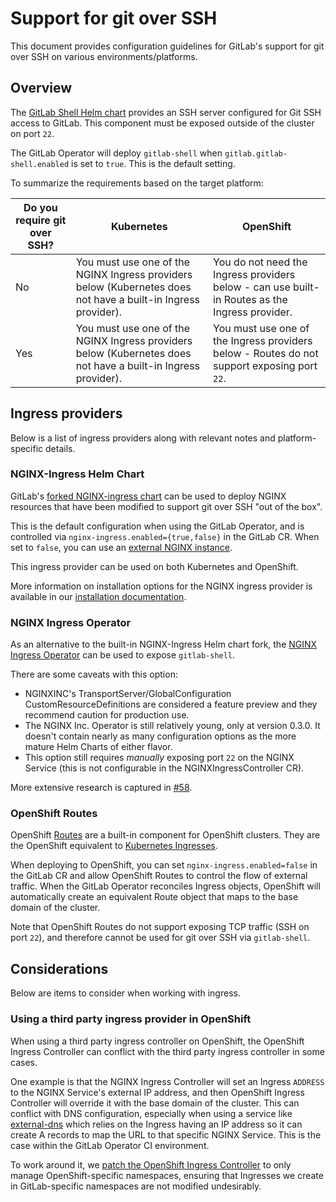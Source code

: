 # Support for git over SSH

This document provides configuration guidelines for GitLab's support for git over SSH on various environments/platforms.

## Overview

The [GitLab Shell Helm chart](https://docs.gitlab.com/charts/charts/gitlab/gitlab-shell/) provides an SSH server configured for Git SSH access to GitLab. This component must be exposed outside of the cluster on port `22`.

The GitLab Operator will deploy `gitlab-shell` when `gitlab.gitlab-shell.enabled` is set to `true`. This is the default setting.

To summarize the requirements based on the target platform:

| Do you require git over SSH? | Kubernetes                                  | OpenShift                                                                                |
| ---------------------------- | ------------------------------------------- | ---------------------------------------------------------------------------------------- |
| No                           | You must use one of the NGINX Ingress providers below (Kubernetes does not have a built-in Ingress provider). | You do not need the Ingress providers below - can use built-in Routes as the Ingress provider.                       |
| Yes                          | You must use one of the NGINX Ingress providers below (Kubernetes does not have a built-in Ingress provider). | You must use one of the Ingress providers below - Routes do not support exposing port `22`. |

## Ingress providers

Below is a list of ingress providers along with relevant notes and platform-specific details.

### NGINX-Ingress Helm Chart

GitLab's [forked NGINX-ingress chart](https://docs.gitlab.com/charts/charts/nginx/fork.html) can be used to deploy NGINX resources that have been modified to support git over SSH "out of the box". 

This is the default configuration when using the GitLab Operator, and is controlled via `nginx-ingress.enabled={true,false}` in the GitLab CR. When set to `false`, you can use an [external NGINX instance](https://docs.gitlab.com/charts/advanced/external-nginx/).

This ingress provider can be used on both Kubernetes and OpenShift.

More information on installation options for the NGINX ingress provider is available in our [installation documentation](installation.md#ingress-controller).

### NGINX Ingress Operator

As an alternative to the built-in NGINX-Ingress Helm chart fork, the [NGINX Ingress Operator](https://github.com/nginxinc/nginx-ingress-operator) can be used to expose `gitlab-shell`.

There are some caveats with this option:

- NGINXINC's TransportServer/GlobalConfiguration CustomResourceDefinitions are considered a feature preview and they recommend caution for production use.
- The NGINX Inc. Operator is still relatively young, only at version 0.3.0. It doesn't contain nearly as many configuration
  options as the more mature Helm Charts of either flavor.
- This option still requires _manually_ exposing port `22` on the NGINX Service (this is not configurable in the NGINXIngressController CR).

More extensive research is captured in [#58](https://gitlab.com/gitlab-org/cloud-native/gitlab-operator/-/issues/58#note_585883916).

### OpenShift Routes

OpenShift [Routes](https://docs.openshift.com/container-platform/3.4/architecture/core_concepts/routes.html) are a built-in component for OpenShift clusters. They are the OpenShift equivalent to [Kubernetes Ingresses](https://kubernetes.io/docs/concepts/services-networking/ingress/).

When deploying to OpenShift, you can set `nginx-ingress.enabled=false` in the GitLab CR and allow OpenShift Routes to control the flow of external traffic. When the GitLab Operator reconciles Ingress objects, OpenShift will automatically create an equivalent Route object that maps to the base domain of the cluster.

Note that OpenShift Routes do not support exposing TCP traffic (SSH on port `22`), and therefore cannot be used for git over SSH via `gitlab-shell`.

## Considerations

Below are items to consider when working with ingress.

### Using a third party ingress provider in OpenShift

When using a third party ingress controller on OpenShift, the OpenShift Ingress Controller can conflict with the third party ingress controller in some cases.

One example is that the NGINX Ingress Controller will set an Ingress `ADDRESS` to the NGINX Service's external IP address, and then OpenShift Ingress Controller will override it with the base domain of the cluster. This can conflict with DNS configuration, especially when using a service like [external-dns](https://github.com/kubernetes-sigs/external-dns) which relies on the Ingress having an IP address so it can create A records to map the URL to that specific NGINX Service. This is the case within the GitLab Operator CI environment.

To work around it, we [patch the OpenShift Ingress Controller](https://gitlab.com/gitlab-org/cloud-native/gitlab-operator/-/blob/558e2ff9/ci/scripts/install_external_dns.sh#L17-26) to only manage OpenShift-specific namespaces, ensuring that Ingresses we create in GitLab-specific namespaces are not modified undesirably.
